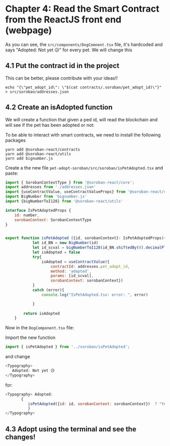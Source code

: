 # Chapter 4:  Read the Smart Contract from the ReactJS front end (webpage)

As you can see, the `src/components/DogComnent.tsx` file, it's hardcoded and says
"Adopted: Not yet 😥" for every pet. We will change this

## 4.1 Put the contract id in the project
This can be better, please contribute with your ideas!!

```
echo "{\"pet_adopt_id\": \"$(cat contracts/.soroban/pet_adopt_id)\"}" > src/soroban/addresses.json

```

## 4.2 Create an isAdopted function

We will create a function that given a ped id, will read the blockchain and will see if the pet has been adopted or not:

To be able to interact with smart contracts, we need to install the following packages

```
yarn add @soroban-react/contracts
yarn add @soroban-react/utils
yarn add bignumber.js
```


Create a the new file `pet-adopt-soroban/src/soroban/isPetAdopted.tsx` and paste:

```javascript
import { SorobanContextType } from '@soroban-react/core';
import addresses from './addresses.json'
import {useContractValue, useContractValueProps} from '@soroban-react/contracts'
import BigNumber from 'bignumber.js'
import {bigNumberToI128} from '@soroban-react/utils'

interface IsPetAdoptedProps {
    id: number,
    sorobanContext: SorobanContextType
}


export function isPetAdopted ({id, sorobanContext}: IsPetAdoptedProps){
            let id_BN = new BigNumber(id)
            let id_scval = bigNumberToI128(id_BN.shiftedBy(0).decimalPlaces(0))
            let isAdopted = false
            try{
                isAdopted = useContractValue({
                    contractId: addresses.pet_adopt_id,
                    method: 'adopted',
                    params: [id_scval],
                    sorobanContext: sorobanContext})
            }
            catch (error){
                console.log("IsPetAdopted.tsx: error: ", error)

            }
                
        return isAdopted
    }

```

Now in the `DogComponent.tsx` file:

Import the new function
```javascript
import { isPetAdopted } from '../soroban/isPetAdopted';

```

and change
```javascript
<Typography>
   Adopted: Not yet 😥
</Typography>   
```

for:
```javascript
<Typography> Adopted: 
       {
          isPetAdopted({id: id, sorobanContext: sorobanContext})  ? "Yes 🥰!" : "Not yet 😥" 
          }
</Typography>
```

## 4.3 Adopt using the terminal and see the changes!


